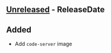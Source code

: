 <!-- next-header -->

## [Unreleased] - ReleaseDate

## Added
- Add `code-server` image

<!-- next-url -->
[Unreleased]: https://github.com/hsuting/docker-images/compare/v1.0.0...HEAD
